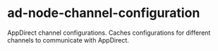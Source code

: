 # ad-node-channel-configuration
AppDirect channel configurations.  Caches configurations for different channels to communicate with AppDirect.
